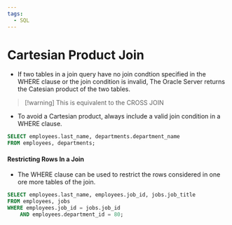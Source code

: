 ```yaml
---
tags:
  - SQL
---
```

# Cartesian Product Join
- If two tables in a join query have no join condtion specified in the WHERE clause or the join condition is invalid, The Oracle Server returns the Catesian product of the two tables.
>[!warning] This is equivalent to the CROSS JOIN
- To avoid a Cartesian product, always include a valid join condition in a WHERE clause.
```SQL
SELECT employees.last_name, departments.department_name
FROM employees, departments;
```

#### Restricting Rows In a Join
- The WHERE clause can be used to restrict the rows considered in one ore more tables of the join.
```SQL
SELECT employees.last_name, employees.job_id, jobs.job_title
FROM employees, jobs
WHERE employees.job_id = jobs.job_id
	AND employees.department_id = 80;
```







